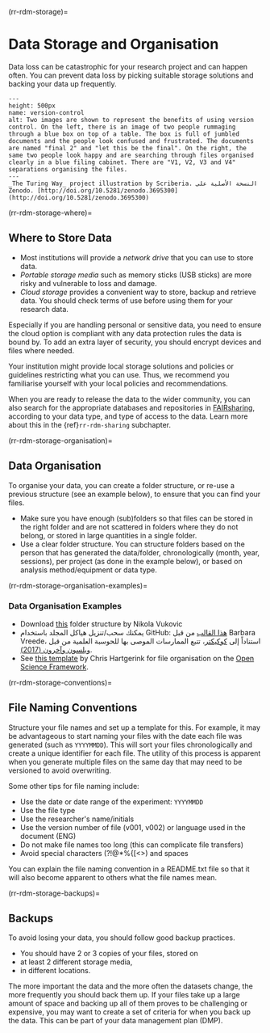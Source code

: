 (rr-rdm-storage)=
# Data Storage and Organisation

Data loss can be catastrophic for your research project and can happen often. You can prevent data loss by picking suitable storage solutions and backing your data up frequently.

```{figure} ../../figures/version-control.jpg
---
height: 500px
name: version-control
alt: Two images are shown to represent the benefits of using version control. On the left, there is an image of two people rummaging through a blue box on top of a table. The box is full of jumbled documents and the people look confused and frustrated. The documents are named "final 2" and "let this be the final". On the right, the same two people look happy and are searching through files organised clearly in a blue filing cabinet. There are "V1, V2, V3 and V4" separations organising the files.
---
_The Turing Way_ project illustration by Scriberia. النسخة الأصلية على Zenodo. [http://doi.org/10.5281/zenodo.3695300](http://doi.org/10.5281/zenodo.3695300)
```

(rr-rdm-storage-where)=
## Where to Store Data

- Most institutions will provide a _network drive_ that you can use to store data.
- _Portable storage media_ such as memory sticks (USB sticks) are more risky and vulnerable to loss and damage.
- _Cloud storage_ provides a convenient way to store, backup and retrieve data. You should check terms of use before using them for your research data.

Especially if you are handling personal or sensitive data, you need to ensure the cloud option is compliant with any data protection rules the data is bound by. To add an extra layer of security, you should encrypt devices and files where needed.

Your institution might provide local storage solutions and policies or guidelines restricting what you can use. Thus, we recommend you familiarise yourself with your local policies and recommendations.

When you are ready to release the data to the wider community, you can also search for the appropriate databases and repositories in [FAIRsharing](https://fairsharing.org/databases), according to your data type, and type of access to the data. Learn more about this in the {ref}`rr-rdm-sharing` subchapter.

(rr-rdm-storage-organisation)=
## Data Organisation

To organise your data, you can create a folder structure, or re-use a previous structure (see an example below), to ensure that you can find your files.

-   Make sure you have enough (sub)folders so that files can be stored in the right folder and are not scattered in folders where they do not belong, or stored in large quantities in a single folder.
-   Use a clear folder structure. You can structure folders based on the person that has generated the data/folder, chronologically (month, year, sessions), per project (as done in the example below), or based on analysis method/equipment or data type.

(rr-rdm-storage-organisation-examples)=
### Data Organisation Examples

- Download [this](http://nikola.me/folder_structure.html) folder structure by Nikola Vukovic
- يمكنك سحب/تنزيل هياكل المجلد باستخدام GitHub: [هذا القالب](https://github.com/bvreede/good-enough-project) من قبل Barbara Vreede، استناداً إلى [كوكيكتر](https://github.com/cookiecutter/cookiecutter)، تتبع الممارسات الموصى بها للحوسبة العلمية من قبل [ويلسون وآخرون (2017)](https://doi.org/10.1371/journal.pcbi.1005510).
- See [this template](https://osf.io/4sdn3/) by Chris Hartgerink for file organisation on the [Open Science Framework](https://osf.io/).

(rr-rdm-storage-conventions)=
## File Naming Conventions

Structure your file names and set up a template for this. For example, it may be advantageous to start naming your files with the date each file was generated (such as `YYYYMMDD`). This will sort your files chronologically and create a unique identifier for each file. The utility of this process is apparent when you generate multiple files on the same day that may need to be versioned to avoid overwriting.


Some other tips for file naming include:
- Use the date or date range of the experiment: `YYYYMMDD`
- Use the file type
- Use the researcher's name/initials
- Use the version number of file (v001, v002) or language used in the document (ENG)
- Do not make file names too long (this can complicate file transfers)
- Avoid special characters (?\!@\*%{[<>) and spaces

You can explain the file naming convention in a README.txt file so that it will also become apparent to others what the file names mean.

(rr-rdm-storage-backups)=
## Backups

To avoid losing your data, you should follow good backup practices.

- You should have 2 or 3 copies of your files, stored on
- at least 2 different storage media,
- in different locations.

The more important the data and the more often the datasets change, the more frequently you should back them up. If your files take up a large amount of space and backing up all of them proves to be challenging or expensive, you may want to create a set of criteria for when you back up the data. This can be part of your data management plan (DMP).
